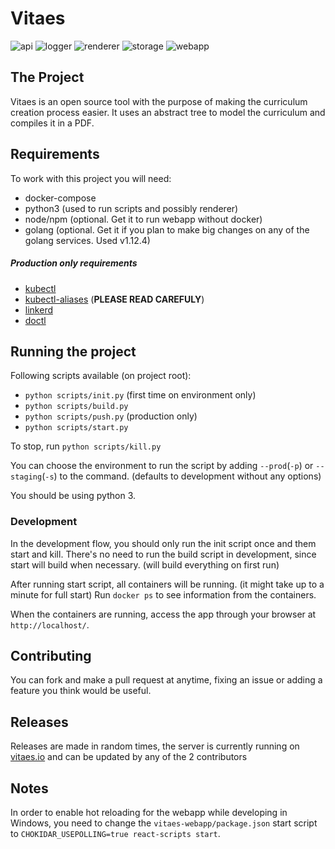 # Vitaes

![api](https://github.com/NeverDefineUs/vitaes/workflows/api/badge.svg)
![logger](https://github.com/NeverDefineUs/vitaes/workflows/logger/badge.svg)
![renderer](https://github.com/NeverDefineUs/vitaes/workflows/renderer/badge.svg)
![storage](https://github.com/NeverDefineUs/vitaes/workflows/storage/badge.svg)
![webapp](https://github.com/NeverDefineUs/vitaes/workflows/webapp/badge.svg)

## The Project
Vitaes is an open source tool with the purpose of making the curriculum creation process easier.
It uses an abstract tree to model the curriculum and compiles it in a PDF.

## Requirements
To work with this project you will need:
- docker-compose
- python3 (used to run scripts and possibly renderer)
- node/npm (optional. Get it to run webapp without docker)
- golang (optional. Get it if you plan to make big changes on any of the golang services. Used v1.12.4)

##### Production only requirements
- [kubectl]
- [kubectl-aliases] (**PLEASE READ CAREFULY**)
- [linkerd]
- [doctl]

## Running the project

Following scripts available (on project root):
- `python scripts/init.py` (first time on environment only)
- `python scripts/build.py`
- `python scripts/push.py` (production only)
- `python scripts/start.py`

To stop, run `python scripts/kill.py`

You can choose the environment to run the script by adding `--prod`(`-p`) or `--staging`(`-s`) to the command. (defaults to development without any options)

You should be using python 3.

### Development

In the development flow, you should only run the init script once and them start and kill. There's no need to run the build script in development, since start will build when necessary. (will build everything on first run)

After running start script, all containers will be running. (it might take up to a minute for full start)
Run `docker ps` to see information from the containers.

When the containers are running, access the app through your browser at `http://localhost/`.

## Contributing
You can fork and make a pull request at anytime, fixing an issue or adding a feature you think would be useful.

## Releases
Releases are made in random times, the server is currently running on [vitaes.io](https://vitaes.io/) and can be updated by any of the 2 contributors 

## Notes
In order to enable hot reloading for the webapp while developing in Windows, you need to change the `vitaes-webapp/package.json` start script to `CHOKIDAR_USEPOLLING=true react-scripts start`.

[kubectl]: https://kubernetes.io/docs/tasks/tools/install-kubectl/
[kubectl-aliases]: https://github.com/ahmetb/kubectl-aliases
[linkerd]: https://linkerd.io/2/getting-started/
[doctl]: https://github.com/digitalocean/doctl